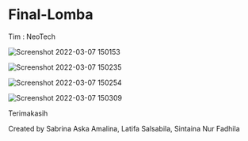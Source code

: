 # Final-Lomba

Tim : NeoTech

![Screenshot 2022-03-07 150153](https://user-images.githubusercontent.com/70563202/156991446-ab14eeef-71d8-44fc-96d6-eb9651450b49.png)

![Screenshot 2022-03-07 150235](https://user-images.githubusercontent.com/70563202/156991454-a30b1b66-b496-48f0-b12e-1f759806f408.png)

![Screenshot 2022-03-07 150254](https://user-images.githubusercontent.com/70563202/156991463-49293c5d-9ddd-4f8a-af49-a07801699318.png)

![Screenshot 2022-03-07 150309](https://user-images.githubusercontent.com/70563202/156991472-ece1d858-1606-4267-ba38-d349fa97ee26.png)

Terimakasih

Created by Sabrina Aska Amalina, Latifa Salsabila, Sintaina Nur Fadhila
